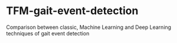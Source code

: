 # TFM-gait-event-detection
Comparison between classic, Machine Learning and Deep Learning techniques of gait event detection

